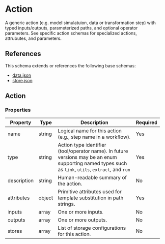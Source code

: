 # Action

A generic action (e.g. model simulatuion, data or transformation step) with typed inputs/outputs, parameterized paths, and optional operator parameters. See specific action schemas for specialized actions, attrubutes, and parameters.

## References

This schema extends or references the following base schemas:

- [data.json](../base_image/data.md)
- [store.json](../base_image/store.md)

## Action

### Properties

| Property | Type | Description | Required |
|----------|------|-------------|----------|
| name | string | Logical name for this action (e.g., step name in a workflow). | Yes |
| type | string | Action type identifier (tool/operator name). In future versions may be an enum supporting named types such as `link`, `utils`, `extract`, and `run` | Yes |
| description | string | Human-readable summary of the action. | No |
| attributes | object | Primitive attributes used for template substitution in path strings. | Yes |
| inputs | array | One or more inputs. | No |
| outputs | array | One or more outputs. | No |
| stores | array | List of storage configurations for this action. | No |

